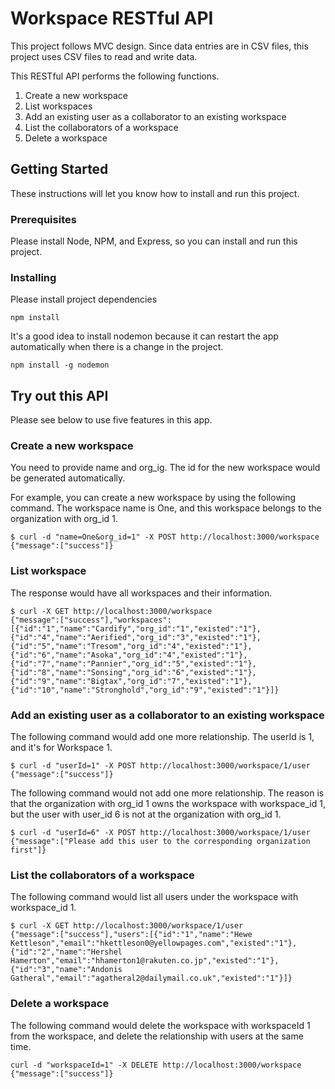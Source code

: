 # Workspace RESTful API

This project follows MVC design. Since data entries are in CSV files, this project uses CSV files to read and write data.

This RESTful API performs the following functions.

1. Create a new workspace
2. List workspaces
3. Add an existing user as a collaborator to an existing workspace
4. List the collaborators of a workspace
5. Delete a workspace

## Getting Started

These instructions will let you know how to install and run this project.

### Prerequisites

Please install Node, NPM, and Express, so you can install and run this project.

### Installing

Please install project dependencies

```
npm install
```

It's a good idea to install nodemon because it can restart the app automatically when there is a change in the project.

```
npm install -g nodemon
```

## Try out this API

Please see below to use five features in this app.

### Create a new workspace

You need to provide name and org_ig. The id for the new workspace would be generated automatically.

For example, you can create a new workspace by using the following command. The workspace name is One, and this workspace belongs to the organization with org_id 1.

```
$ curl -d "name=One&org_id=1" -X POST http://localhost:3000/workspace
{"message":["success"]}
```

### List workspace

The response would have all workspaces and their information.

```
$ curl -X GET http://localhost:3000/workspace
{"message":["success"],"workspaces":[{"id":"1","name":"Cardify","org_id":"1","existed":"1"},{"id":"4","name":"Aerified","org_id":"3","existed":"1"},{"id":"5","name":"Tresom","org_id":"4","existed":"1"},{"id":"6","name":"Asoka","org_id":"4","existed":"1"},{"id":"7","name":"Pannier","org_id":"5","existed":"1"},{"id":"8","name":"Sonsing","org_id":"6","existed":"1"},{"id":"9","name":"Bigtax","org_id":"7","existed":"1"},{"id":"10","name":"Stronghold","org_id":"9","existed":"1"}]}
```

### Add an existing user as a collaborator to an existing workspace

The following command would add one more relationship. The userId is 1, and it's for Workspace 1.

```
$ curl -d "userId=1" -X POST http://localhost:3000/workspace/1/user
{"message":["success"]}
```

The following command would not add one more relationship. The reason is that the organization with org_id 1 owns the workspace with workspace_id 1, but the user with user_id 6 is not at the organization with org_id 1.

```
$ curl -d "userId=6" -X POST http://localhost:3000/workspace/1/user
{"message":["Please add this user to the corresponding organization first"]}
```

### List the collaborators of a workspace

The following command would list all users under the workspace with workspace_id 1.

```
$ curl -X GET http://localhost:3000/workspace/1/user
{"message":["success"],"users":[{"id":"1","name":"Hewe Kettleson","email":"hkettleson0@yellowpages.com","existed":"1"},{"id":"2","name":"Hershel Hamerton","email":"hhamerton1@rakuten.co.jp","existed":"1"},{"id":"3","name":"Andonis Gatheral","email":"agatheral2@dailymail.co.uk","existed":"1"}]}
```

### Delete a workspace

The following command would delete the workspace with workspaceId 1 from the workspace, and delete the relationship with users at the same time.

```
curl -d "workspaceId=1" -X DELETE http://localhost:3000/workspace
{"message":["success"]}
```
